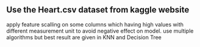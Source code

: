 
## Use the Heart.csv dataset from kaggle website  
apply feature scalling on some columns which having high  values with different measurement unit to avoid negative effect on model.
use multiple algorithms but best result are given in KNN and Decision Tree  
